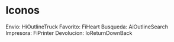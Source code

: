 # Iconos
Envio: HiOutlineTruck
Favorito: FiHeart
Busqueda: AiOutlineSearch
Impresora: FiPrinter
Devolucion: IoReturnDownBack

